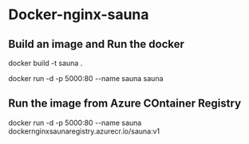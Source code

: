 # Docker-nginx-sauna

## Build an image and Run the docker
docker build -t sauna .

docker run -d -p 5000:80 --name sauna sauna

## Run the image from Azure COntainer Registry
docker run -d -p 5000:80 --name sauna dockernginxsaunaregistry.azurecr.io/sauna:v1
